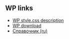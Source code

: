 ## WP links
- [WP style.css description](https://developer.wordpress.org/themes/basics/main-stylesheet-style-css/)
- [WP download](https://wordpress.org/download/)
- [Справочник (ru)](https://wp-kama.ru/)